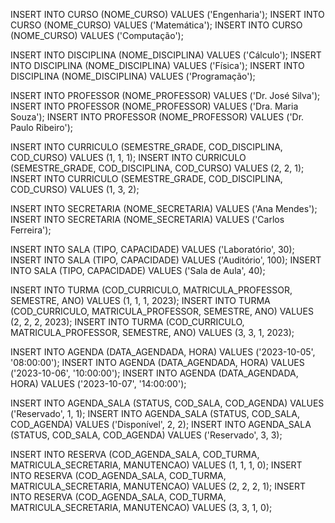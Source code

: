 INSERT INTO CURSO (NOME_CURSO) VALUES ('Engenharia');
INSERT INTO CURSO (NOME_CURSO) VALUES ('Matemática');
INSERT INTO CURSO (NOME_CURSO) VALUES ('Computação');

INSERT INTO DISCIPLINA (NOME_DISCIPLINA) VALUES ('Cálculo');
INSERT INTO DISCIPLINA (NOME_DISCIPLINA) VALUES ('Física');
INSERT INTO DISCIPLINA (NOME_DISCIPLINA) VALUES ('Programação');

INSERT INTO PROFESSOR (NOME_PROFESSOR) VALUES ('Dr. José Silva');
INSERT INTO PROFESSOR (NOME_PROFESSOR) VALUES ('Dra. Maria Souza');
INSERT INTO PROFESSOR (NOME_PROFESSOR) VALUES ('Dr. Paulo Ribeiro');

INSERT INTO CURRICULO (SEMESTRE_GRADE, COD_DISCIPLINA, COD_CURSO) VALUES (1, 1, 1);
INSERT INTO CURRICULO (SEMESTRE_GRADE, COD_DISCIPLINA, COD_CURSO) VALUES (2, 2, 1);
INSERT INTO CURRICULO (SEMESTRE_GRADE, COD_DISCIPLINA, COD_CURSO) VALUES (1, 3, 2);

INSERT INTO SECRETARIA (NOME_SECRETARIA) VALUES ('Ana Mendes');
INSERT INTO SECRETARIA (NOME_SECRETARIA) VALUES ('Carlos Ferreira');

INSERT INTO SALA (TIPO, CAPACIDADE) VALUES ('Laboratório', 30);
INSERT INTO SALA (TIPO, CAPACIDADE) VALUES ('Auditório', 100);
INSERT INTO SALA (TIPO, CAPACIDADE) VALUES ('Sala de Aula', 40);



INSERT INTO TURMA (COD_CURRICULO, MATRICULA_PROFESSOR, SEMESTRE, ANO) VALUES (1, 1, 1, 2023);
INSERT INTO TURMA (COD_CURRICULO, MATRICULA_PROFESSOR, SEMESTRE, ANO) VALUES (2, 2, 2, 2023);
INSERT INTO TURMA (COD_CURRICULO, MATRICULA_PROFESSOR, SEMESTRE, ANO) VALUES (3, 3, 1, 2023);

INSERT INTO AGENDA (DATA_AGENDADA, HORA) VALUES ('2023-10-05', '08:00:00');
INSERT INTO AGENDA (DATA_AGENDADA, HORA) VALUES ('2023-10-06', '10:00:00');
INSERT INTO AGENDA (DATA_AGENDADA, HORA) VALUES ('2023-10-07', '14:00:00');

INSERT INTO AGENDA_SALA (STATUS, COD_SALA, COD_AGENDA) VALUES ('Reservado', 1, 1);
INSERT INTO AGENDA_SALA (STATUS, COD_SALA, COD_AGENDA) VALUES ('Disponível', 2, 2);
INSERT INTO AGENDA_SALA (STATUS, COD_SALA, COD_AGENDA) VALUES ('Reservado', 3, 3);

INSERT INTO RESERVA (COD_AGENDA_SALA, COD_TURMA, MATRICULA_SECRETARIA, MANUTENCAO) VALUES (1, 1, 1, 0);
INSERT INTO RESERVA (COD_AGENDA_SALA, COD_TURMA, MATRICULA_SECRETARIA, MANUTENCAO) VALUES (2, 2, 2, 1);
INSERT INTO RESERVA (COD_AGENDA_SALA, COD_TURMA, MATRICULA_SECRETARIA, MANUTENCAO) VALUES (3, 3, 1, 0);

